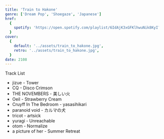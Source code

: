 ```yaml
---
title: 'Train to Hakone'
genre: ['Dream Pop', 'Shoegaze', 'Japanese']
href:
  {
    spotify: 'https://open.spotify.com/playlist/6IdAjK3xGFKlhwuNik8KyI?si=2167a83ad64d4b54',
  }
cover:
  {
    default: '../assets/train_to_hakone.jpg',
    retro: '../assets/train_to_hakone.jpg',
  }
date: 2108
---
```


Track List

- jizue - Tower
- CQ - Disco Crimson
- THE NOVEMBERS - 美しい火
- Oeil - Strawberry Cream
- Cruyff In The Bedroom - yasasihikari
- paranoid void - カルマの犬
- tricot - artsick
- yuragi - Unreachable
- otom - Normalize
- a picture of her - Summer Retreat
